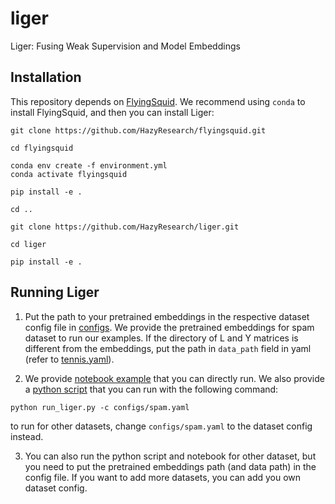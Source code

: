 # liger
Liger: Fusing Weak Supervision and Model Embeddings

## Installation

This repository depends on [FlyingSquid](https://github.com/HazyResearch/flyingsquid).
We recommend using `conda` to install FlyingSquid, and then you can install
Liger:
```
git clone https://github.com/HazyResearch/flyingsquid.git

cd flyingsquid

conda env create -f environment.yml
conda activate flyingsquid

pip install -e .

cd ..

git clone https://github.com/HazyResearch/liger.git

cd liger

pip install -e .
```

## Running Liger
1. Put the path to your pretrained embeddings in the respective dataset config file in [configs](https://github.com/HazyResearch/liger/tree/main/configs). We provide the pretrained embeddings for spam dataset to run our examples. If the directory of L and Y matrices is different from the embeddings, put the path in `data_path` field in yaml (refer to [tennis.yaml](https://github.com/HazyResearch/liger/blob/main/configs/tennis.yaml)).

2. We provide [notebook example](https://github.com/HazyResearch/liger/blob/main/liger_example.ipynb) that you can directly run. We also provide a [python script](https://github.com/HazyResearch/liger/blob/main/run_liger.py) that you can run with the following command:
```
python run_liger.py -c configs/spam.yaml
```
to run for other datasets, change `configs/spam.yaml` to the dataset config instead.

3. You can also run the python script and notebook for other dataset, but you need to put the pretrained embeddings path (and data path) in the config file. If you want to add more datasets, you can add you own dataset config.

